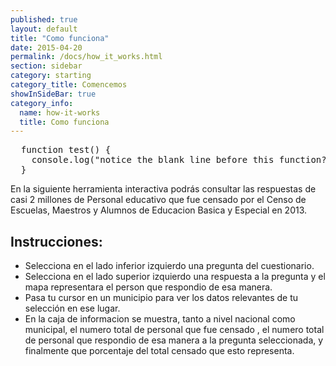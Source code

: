 ```yaml
--- 
published: true 
layout: default 
title: "Como funciona" 
date: 2015-04-20 
permalink: /docs/how_it_works.html 
section: sidebar
category: starting 
category_title: Comencemos 
showInSideBar: true
category_info:
  name: how-it-works
  title: Como funciona
---
```


<script src="https://gist.github.com/factus-lib/8990e4ab7ddf741e087a.js"></script>


<?prettify lang=javascript?>
<pre class="prettyprint">
  function test() {
    console.log("notice the blank line before this function?");
  }
</pre>


<p>En la siguiente herramienta interactiva podrás consultar  las respuestas de casi 2 millones de Personal educativo que fue censado por el Censo de Escuelas, Maestros y Alumnos de Educacion Basica y Especial en 2013.</p> <h2>Instrucciones:</h2> <ul> <li>Selecciona en el lado inferior izquierdo una pregunta del cuestionario.</li> <li>Selecciona en el lado superior izquierdo una respuesta a la pregunta y el mapa representara el person que respondio de esa manera.</li> <li>Pasa tu cursor en un municipio para ver los datos relevantes de tu selección en ese lugar. </li>
<li>En la caja de informacion se muestra, tanto a nivel nacional como municipal, el numero total de personal que fue censado , el numero total de personal que respondio de esa manera a la pregunta seleccionada, y finalmente que porcentaje del total censado que esto representa.</li> </ul> 
